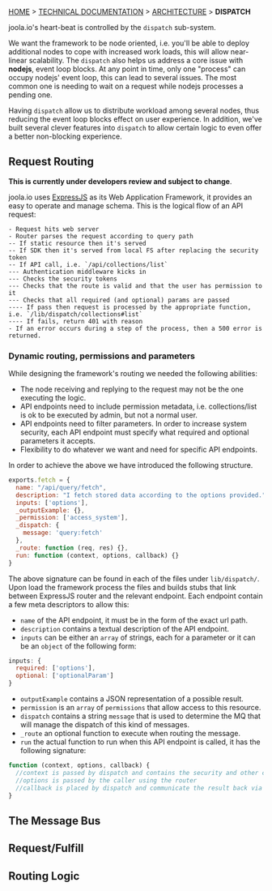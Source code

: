 [HOME](Home) > [TECHNICAL DOCUMENTATION](technical-documentation) > [ARCHITECTURE](architecture) > **DISPATCH**

joola.io's heart-beat is controlled by the `dispatch` sub-system.

We want the framework to be node oriented, i.e. you'll be able to deploy additional nodes to cope with increased work loads, this will allow near-linear scalability.
The `dispatch` also helps us address a core issue with **nodejs**, event loop blocks. At any point in time, only one "process" can occupy nodejs' event loop, this can lead to several issues. The most common one is needing to wait on a request while nodejs processes a pending one.

Having `dispatch` allow us to distribute workload among several nodes, thus reducing the event loop blocks effect on user experience. In addition, we've built several clever
 features into `dispatch` to allow certain logic to even offer a better non-blocking experience.

## Request Routing
> 
**This is currently under developers review and subject to change**.

joola.io uses [ExpressJS] as its Web Application Framework, it provides an easy to operate and manage schema.
This is the logical flow of an API request:
```
- Request hits web server  
- Router parses the request according to query path  
-- If static resource then it's served  
-- If SDK then it's served from local FS after replacing the security token  
-- If API call, i.e. `/api/collections/list`  
--- Authentication middleware kicks in  
--- Checks the security tokens  
--- Checks that the route is valid and that the user has permission to it  
--- Checks that all required (and optional) params are passed  
---- If pass then request is processed by the appropriate function, i.e. `/lib/dispatch/collections#list`  
---- If fails, return 401 with reason  
- If an error occurs during a step of the process, then a 500 error is returned.  
```

### Dynamic routing, permissions and parameters
While designing the framework's routing we needed the following abilities:
- The node receiving and replying to the request may not be the one executing the logic.
- API endpoints need to include permission metadata, i.e. collections/list is ok to be executed by admin, but not a normal user.
- API endpoints need to filter parameters. In order to increase system security, each API endpoint must specify what required and optional parameters it accepts.
- Flexibility to do whatever we want and need for specific API endpoints.

In order to achieve the above we have introduced the following structure.
```js
exports.fetch = {
  name: "/api/query/fetch",
  description: "I fetch stored data according to the options provided.",
  inputs: ['options'],
  _outputExample: {},
  _permission: ['access_system'],
  _dispatch: {
    message: 'query:fetch'
  },
  _route: function (req, res) {},
  run: function (context, options, callback) {}
}
```
The above signature can be found in each of the files under `lib/dispatch/`. Upon load the framework process the files and builds stubs that link between ExpressJS router and the relevant endpoint. Each endpoint contain a few meta descriptors to allow this:

- `name` of the API endpoint, it must be in the form of the exact url path.
- `description` contains a textual description of the API endpoint.
- `inputs` can be either an `array` of strings, each for a parameter or it can be an `object` of the following form: 
```js
inputs: {
  required: ['options'],
  optional: ['optionalParam']
}
```
- `outputExample` contains a JSON representation of a possible result.
- `permission` is an `array` of `permissions` that allow access to this resource.
- `dispatch` contains a string `message` that is used to determine the MQ that will manage the dispatch of this kind of messages.
- `_route` an optional function to execute when routing the message.
- `run` the actual function to run when this API endpoint is called, it has the following signature:
```js
function (context, options, callback) {
  //context is passed by dispatch and contains the security and other context details.
  //options is passed by the caller using the router
  //callback is placed by dispatch and communicate the result back via MQ
}
```

## The Message Bus

## Request/Fulfill

## Routing Logic

[ExpressJS]: http://expressjs.com